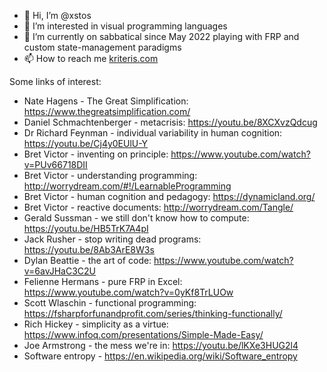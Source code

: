 - 👋 Hi, I’m @xstos
- 👀 I’m interested in visual programming languages
- 🌱 I’m currently on sabbatical since May 2022 playing with FRP and custom state-management paradigms
- 📫 How to reach me [kriteris.com](https://kriteris.wordpress.com/2016/11/23/contact/)

Some links of interest:

- Nate Hagens - The Great Simplification: https://www.thegreatsimplification.com/
- Daniel Schmachtenberger - metacrisis: https://youtu.be/8XCXvzQdcug
- Dr Richard Feynman - individual variability in human cognition: https://youtu.be/Cj4y0EUlU-Y
- Bret Victor - inventing on principle: https://www.youtube.com/watch?v=PUv66718DII
- Bret Victor - understanding programming: http://worrydream.com/#!/LearnableProgramming
- Bret Victor - human cognition and pedagogy: https://dynamicland.org/ 
- Bret Victor - reactive documents: http://worrydream.com/Tangle/
- Gerald Sussman - we still don't know how to compute: https://youtu.be/HB5TrK7A4pI
- Jack Rusher - stop writing dead programs: https://youtu.be/8Ab3ArE8W3s
- Dylan Beattie - the art of code: https://www.youtube.com/watch?v=6avJHaC3C2U
- Felienne Hermans - pure FRP in Excel: https://www.youtube.com/watch?v=0yKf8TrLUOw
- Scott Wlaschin - functional programming: https://fsharpforfunandprofit.com/series/thinking-functionally/
- Rich Hickey - simplicity as a virtue: https://www.infoq.com/presentations/Simple-Made-Easy/
- Joe Armstrong - the mess we're in: https://youtu.be/lKXe3HUG2l4
- Software entropy - https://en.wikipedia.org/wiki/Software_entropy
